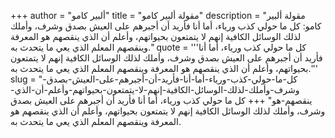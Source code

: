 +++
author = "ألبير كامو"
title = "مقولة ألبير كامو"
description = "مقولة ألبير كامو: كل ما حولي كذب ورياء، أما أنا فأريد أن أجبرهم على العيش بصدق وشرف، وأملك لذلك الوسائل الكافية إنهم لا يتمتعون بحيواتهم، وأعلم أن الذي ينقصهم هو المعرفة وينقصهم المعلم الذي يعي ما يتحدث به."
quote = '''كل ما حولي كذب ورياء، أما أنا فأريد أن أجبرهم على العيش بصدق وشرف، وأملك لذلك الوسائل الكافية إنهم لا يتمتعون بحيواتهم، وأعلم أن الذي ينقصهم هو المعرفة وينقصهم المعلم الذي يعي ما يتحدث به.''' 
slug = "كل-ما-حولي-كذب-ورياء-أما-أنا-فأريد-أن-أجبرهم-على-العيش-بصدق-وشرف-وأملك-لذلك-الوسائل-الكافية-إنهم-لا-يتمتعون-بحيواتهم-وأعلم-أن-الذي-ينقصهم-هو"
+++
كل ما حولي كذب ورياء، أما أنا فأريد أن أجبرهم على العيش بصدق وشرف، وأملك لذلك الوسائل الكافية إنهم لا يتمتعون بحيواتهم، وأعلم أن الذي ينقصهم هو المعرفة وينقصهم المعلم الذي يعي ما يتحدث به.

